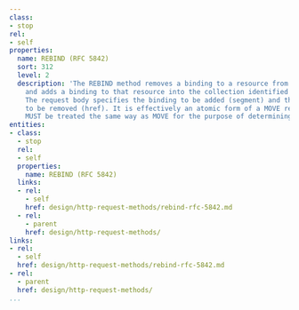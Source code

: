 ```yaml
---
class:
- stop
rel:
- self
properties:
  name: REBIND (RFC 5842)
  sort: 312
  level: 2
  description: 'The REBIND method removes a binding to a resource from a collection,
    and adds a binding to that resource into the collection identified by the Request-URI.
    The request body specifies the binding to be added (segment) and the old binding
    to be removed (href). It is effectively an atomic form of a MOVE request, and
    MUST be treated the same way as MOVE for the purpose of determining access permissions. '
entities:
- class:
  - stop
  rel:
  - self
  properties:
    name: REBIND (RFC 5842)
  links:
  - rel:
    - self
    href: design/http-request-methods/rebind-rfc-5842.md
  - rel:
    - parent
    href: design/http-request-methods/
links:
- rel:
  - self
  href: design/http-request-methods/rebind-rfc-5842.md
- rel:
  - parent
  href: design/http-request-methods/
...
```

